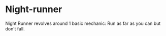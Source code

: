 Night-runner
============

Night Runner revolves around 1 basic mechanic: Run as far as you can but don’t fall.
